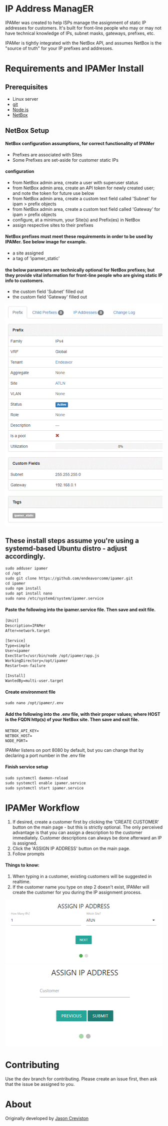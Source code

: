 # IP Address ManagER
IPAMer was created to help ISPs manage the assignment of static IP addresses for customers. It's built for front-line people who may or may not have technical knowledge of IPs, subnet masks, gateways, prefixes, etc.

IPAMer is tightly integrated with the NetBox API, and assumes NetBox is the "source of truth" for your IP prefixes and addresses.


# Requirements and IPAMer Install

## Prerequisites
- Linux server
- [git](https://git-scm.com/downloads)
- [Node.js](https://github.com/nodejs/node)
- [NetBox](https://github.com/netbox-community/netbox)

## NetBox Setup

#### NetBox configuration assumptions, for correct functionality of IPAMer
- Prefixes are associated with Sites
- Some Prefixes are set-aside for customer static IPs

#### configuration
- from NetBox admin area, create a user with superuser status
- from NetBox admin area, create an API token for newly created user; and note the token for future use below
- from NetBox admin area, create a custom text field called 'Subnet' for ipam > prefix objects
- from NetBox admin area, create a custom text field called 'Gateway' for ipam > prefix objects
- configure, at a minimum, your Site(s) and Prefix(es) in NetBox
- assign respective sites to their prefixes

#### NetBox prefixes must meet these requirements in order to be used by IPAMer. See below image for example.
- a site assigned
- a tag of 'ipamer_static'

#### the below parameters are technically optional for NetBox prefixes; but they provide vital information for front-line people who are giving static IP info to customers.
- the custom field 'Subnet' filled out
- the custom field 'Gateway' filled out

![Prefix Example](./prefix.gif)

## These install steps assume you're using a systemd-based Ubuntu distro - adjust accordingly.
    sudo adduser ipamer
    cd /opt
    sudo git clone https://github.com/endeavorcomm/ipamer.git
    cd ipamer
    sudo npm install
    sudo apt install nano
    sudo nano /etc/systemd/system/ipamer.service

#### Paste the following into the ipamer.service file. Then save and exit file.
    [Unit]
    Description=IPAMer
    After=network.target
    
    [Service]
    Type=simple
    User=ipamer
    ExecStart=/usr/bin/node /opt/ipamer/app.js
    WorkingDirectory=/opt/ipamer
    Restart=on-failure
    
    [Install]
    WantedBy=multi-user.target

#### Create environment file
    sudo nano /opt/ipamer/.env

#### Add the following into the .env file, with their proper values; where HOST is the FQDN http(s) of your NetBox site. Then save and exit file.
    NETBOX_API_KEY=
    NETBOX_HOST=
    NODE_PORT=

IPAMer listens on port 8080 by default, but you can change that by declaring a port number in the .env file

#### Finish service setup
    sudo systemctl daemon-reload
    sudo systemctl enable ipamer.service
    sudo systemctl start ipamer.service


# IPAMer Workflow
1. If desired, create a customer first by clicking the 'CREATE CUSTOMER' button on the main page - but this is strictly optional. The only perceived advantage is that you can assign a description to the customer immediately. Customer descriptions can always be done afterward an IP is assigned.
2. Click the 'ASSIGN IP ADDRESS' button on the main page.
3. Follow prompts

#### Things to know:
1. When typing in a customer, existing customers will be suggested in realtime.
2. If the customer name you type on step 2 doesn't exist, IPAMer will create the customer for you during the IP assignment process.

![Assign IP Step 1](./assign-ip-step-1.gif)
![Assign IP Step 2](./assign-ip-step-2.gif)


# Contributing
Use the dev branch for contributing. Please create an issue first, then ask that the issue be assigned to you.


# About
Originally developed by [Jason Creviston](http://github.com/jwc-endeavor)